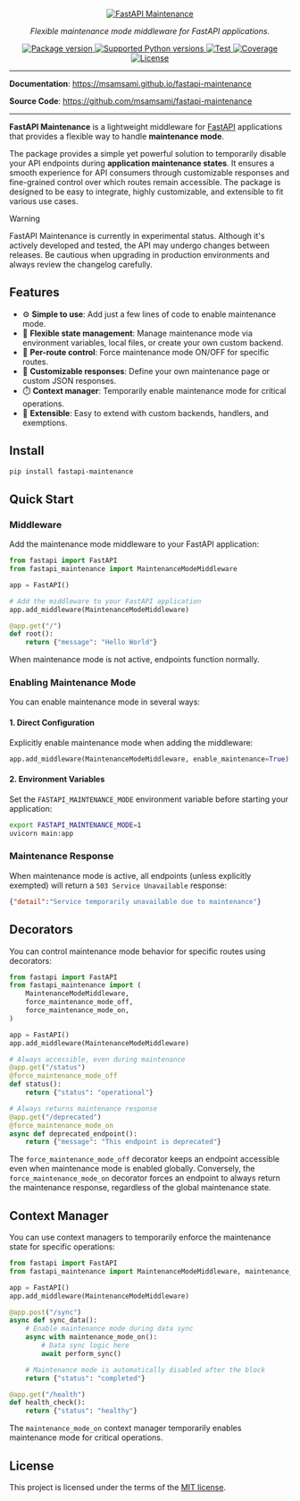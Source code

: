 <p align="center">
  <a href="https://msamsami.github.io/fastapi-maintenance">
    <img src="https://raw.githubusercontent.com/msamsami/fastapi-maintenance/main/docs/img/header.svg" alt="FastAPI Maintenance">
  </a>
</p>
<p align="center">
    <em>Flexible maintenance mode middleware for FastAPI applications.</em>
</p>

<p align="center">
  <a href="https://pypi.org/project/fastapi-maintenance/">
    <img src="https://img.shields.io/pypi/v/fastapi-maintenance?color=orange&label=pypi" alt="Package version">
  </a>
  <a href="https://pypi.org/project/fastapi-maintenance/">
    <img src="https://img.shields.io/badge/python-3.8%20%7C%203.9%20%7C%203.10%20%7C%203.11%20%7C%203.12%20%7C%203.13-blue" alt="Supported Python versions">
  </a>
  <a href="https://github.com/msamsami/fastapi-maintenance/actions?query=workflow%3ATest+event%3Apush+branch%3Amain" target="_blank">
    <img src="https://github.com/msamsami/fastapi-maintenance/actions/workflows/ci.yml/badge.svg?event=push&branch=main" alt="Test">
  </a>
  <a href="https://codecov.io/gh/msamsami/fastapi-maintenance" >
    <img src="https://codecov.io/gh/msamsami/fastapi-maintenance/graph/badge.svg?token=OO3XDXYCBW" alt="Coverage"/>
  </a>
  <a href="https://github.com/msamsami/fastapi-maintenance/blob/main/LICENSE">
    <img src="https://img.shields.io/github/license/msamsami/fastapi-maintenance?color=%2334D058" alt="License">
  </a>
</p>

---

**Documentation**: <a href="https://msamsami.github.io/fastapi-maintenance" target="_blank">https://msamsami.github.io/fastapi-maintenance</a>

**Source Code**: <a href="https://github.com/msamsami/fastapi-maintenance" target="_blank">https://github.com/msamsami/fastapi-maintenance</a>

---

**FastAPI Maintenance** is a lightweight middleware for [FastAPI](https://fastapi.tiangolo.com/) applications that provides a flexible way to handle **maintenance mode**.

The package provides a simple yet powerful solution to temporarily disable your API endpoints during **application maintenance states**. It ensures a smooth experience for API consumers through customizable responses and fine-grained control over which routes remain accessible. The package is designed to be easy to integrate, highly customizable, and extensible to fit various use cases.

> [!WARNING]
> FastAPI Maintenance is currently in experimental status. Although it's actively developed and tested, the API may undergo changes between releases. Be cautious when upgrading in production environments and always review the changelog carefully.

## Features

- ⚙️ **Simple to use**: Add just a few lines of code to enable maintenance mode.
- 🔌 **Flexible state management**: Manage maintenance mode via environment variables, local files, or create your own custom backend.
- 🚦 **Per-route control**: Force maintenance mode ON/OFF for specific routes.
- 🎨 **Customizable responses**: Define your own maintenance page or custom JSON responses.
- ⏱️ **Context manager**: Temporarily enable maintenance mode for critical operations.
- 🧩 **Extensible**: Easy to extend with custom backends, handlers, and exemptions.

## Install

```bash
pip install fastapi-maintenance
```

## Quick Start

### Middleware

Add the maintenance mode middleware to your FastAPI application:

```python
from fastapi import FastAPI
from fastapi_maintenance import MaintenanceModeMiddleware

app = FastAPI()

# Add the middleware to your FastAPI application
app.add_middleware(MaintenanceModeMiddleware)

@app.get("/")
def root():
    return {"message": "Hello World"}
```

When maintenance mode is not active, endpoints function normally.

### Enabling Maintenance Mode

You can enable maintenance mode in several ways:

#### 1. Direct Configuration
Explicitly enable maintenance mode when adding the middleware:
```python
app.add_middleware(MaintenanceModeMiddleware, enable_maintenance=True)
```

#### 2. Environment Variables
Set the `FASTAPI_MAINTENANCE_MODE` environment variable before starting your application:
```bash
export FASTAPI_MAINTENANCE_MODE=1
uvicorn main:app
```

### Maintenance Response

When maintenance mode is active, all endpoints (unless explicitly exempted) will return a `503 Service Unavailable` response:
```json
{"detail":"Service temporarily unavailable due to maintenance"}
```

## Decorators

You can control maintenance mode behavior for specific routes using decorators:

```python
from fastapi import FastAPI
from fastapi_maintenance import (
    MaintenanceModeMiddleware,
    force_maintenance_mode_off,
    force_maintenance_mode_on,
)

app = FastAPI()
app.add_middleware(MaintenanceModeMiddleware)

# Always accessible, even during maintenance
@app.get("/status")
@force_maintenance_mode_off
def status():
    return {"status": "operational"}

# Always returns maintenance response
@app.get("/deprecated")
@force_maintenance_mode_on
async def deprecated_endpoint():
    return {"message": "This endpoint is deprecated"}
```

The `force_maintenance_mode_off` decorator keeps an endpoint accessible even when maintenance mode is enabled globally. Conversely, the `force_maintenance_mode_on` decorator forces an endpoint to always return the maintenance response, regardless of the global maintenance state.

## Context Manager

You can use context managers to temporarily enforce the maintenance state for specific operations:

```python
from fastapi import FastAPI
from fastapi_maintenance import MaintenanceModeMiddleware, maintenance_mode_on

app = FastAPI()
app.add_middleware(MaintenanceModeMiddleware)

@app.post("/sync")
async def sync_data():
    # Enable maintenance mode during data sync
    async with maintenance_mode_on():
        # Data sync logic here
        await perform_sync()

    # Maintenance mode is automatically disabled after the block
    return {"status": "completed"}

@app.get("/health")
def health_check():
    return {"status": "healthy"}
```

The `maintenance_mode_on` context manager temporarily enables maintenance mode for critical operations.

## License

This project is licensed under the terms of the [MIT license](https://github.com/msamsami/fastapi-maintenance/blob/main/LICENSE).
